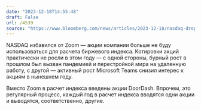 ```yaml
---
date: "2023-12-18T14:55:48"
draft: False
url: /4539
source: "https://www.bloomberg.com/news/articles/2023-12-18/nasdaq-drops-zoom-in-sign-pandemic-era-darling-trade-is-over"
---
```


NASDAQ избавился от Zoom — акции компании больше не буду использоваться для расчета биржевого индекса. Котировки акций практически не росли в этом году — с одной стороны, бурный рост в прошлом был вызван пандемией и перестройкой мира на удаленную работу, с другой — активный рост Microsoft Teams снизил интерес к акциям в нынешнем году.

Вместо Zoom в расчет индекса введены акции DoorDash. Впрочем, это регулярный процесс, каждый год в расчет индекса вводятся одни акции и выводятся, соответственно, другие.

